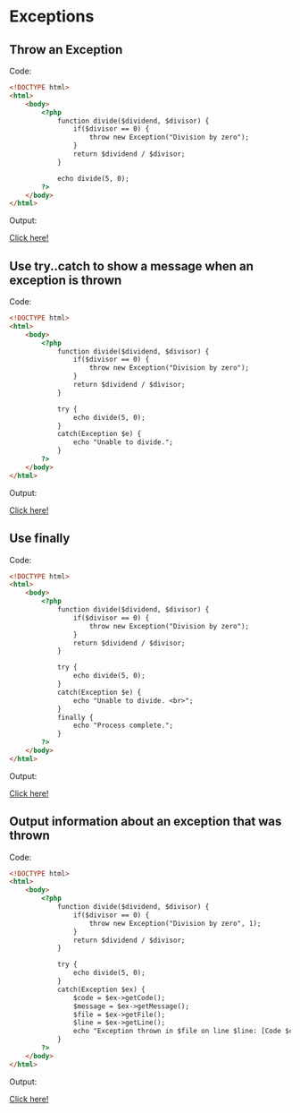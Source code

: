 # Exceptions

## Throw an Exception

Code: 

```html
<!DOCTYPE html>
<html>
    <body>
        <?php
            function divide($dividend, $divisor) {
                if($divisor == 0) {
                    throw new Exception("Division by zero");
                }
                return $dividend / $divisor;
            }

            echo divide(5, 0);
        ?>
    </body>
</html>
```

Output:

[Click here!](https://www.w3schools.com/php/phptryit.asp?filename=tryphp_exceptions_throw)

## Use try..catch to show a message when an exception is thrown

Code: 

```html
<!DOCTYPE html>
<html>
    <body>
        <?php
            function divide($dividend, $divisor) {
                if($divisor == 0) {
                    throw new Exception("Division by zero");
                }
                return $dividend / $divisor;
            }

            try {
                echo divide(5, 0);
            } 
            catch(Exception $e) {
                echo "Unable to divide.";
            }
        ?>
    </body>
</html>
```

Output:

[Click here!](https://www.w3schools.com/php/phptryit.asp?filename=tryphp_exceptions_try_catch)

## Use finally

Code: 

```html
<!DOCTYPE html>
<html>
    <body>
        <?php
            function divide($dividend, $divisor) {
                if($divisor == 0) {
                    throw new Exception("Division by zero");
                }
                return $dividend / $divisor;
            }

            try {
                echo divide(5, 0);
            } 
            catch(Exception $e) {
                echo "Unable to divide. <br>";
            } 
            finally {
                echo "Process complete.";
            }
        ?>
    </body>
</html>
```

Output:

[Click here!](https://www.w3schools.com/php/phptryit.asp?filename=tryphp_exceptions_finally)

## Output information about an exception that was thrown

Code: 

```html
<!DOCTYPE html>
<html>
    <body>
        <?php
            function divide($dividend, $divisor) {
                if($divisor == 0) {
                    throw new Exception("Division by zero", 1);
                }
                return $dividend / $divisor;
            }

            try {
                echo divide(5, 0);
            } 
            catch(Exception $ex) {
                $code = $ex->getCode();
                $message = $ex->getMessage();
                $file = $ex->getFile();
                $line = $ex->getLine();
                echo "Exception thrown in $file on line $line: [Code $code] $message";
            }
        ?>
    </body>
</html>
```

Output:

[Click here!](https://www.w3schools.com/php/phptryit.asp?filename=tryphp_exceptions_obj_info)